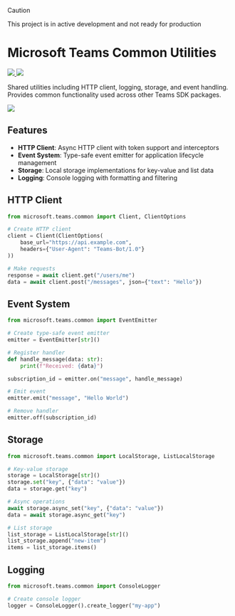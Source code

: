 > [!CAUTION]
> This project is in active development and not ready for production 

# Microsoft Teams Common Utilities

<p>
    <a href="https://pypi.org/project/microsoft-teams-common" target="_blank">
        <img src="https://img.shields.io/pypi/v/microsoft-teams-common" />
    </a>
    <a href="https://pypi.org/project/microsoft-teams-common" target="_blank">
        <img src="https://img.shields.io/pypi/dw/microsoft-teams-common" />
    </a>
</p>

Shared utilities including HTTP client, logging, storage, and event handling.
Provides common functionality used across other Teams SDK packages.

<a href="https://microsoft.github.io/teams-ai" target="_blank">
    <img src="https://img.shields.io/badge/📖 Getting Started-blue?style=for-the-badge" />
</a>

## Features

- **HTTP Client**: Async HTTP client with token support and interceptors
- **Event System**: Type-safe event emitter for application lifecycle management
- **Storage**: Local storage implementations for key-value and list data
- **Logging**: Console logging with formatting and filtering

## HTTP Client

```python
from microsoft.teams.common import Client, ClientOptions

# Create HTTP client
client = Client(ClientOptions(
    base_url="https://api.example.com",
    headers={"User-Agent": "Teams-Bot/1.0"}
))

# Make requests
response = await client.get("/users/me")
data = await client.post("/messages", json={"text": "Hello"})
```

## Event System

```python
from microsoft.teams.common import EventEmitter

# Create type-safe event emitter
emitter = EventEmitter[str]()

# Register handler
def handle_message(data: str):
    print(f"Received: {data}")

subscription_id = emitter.on("message", handle_message)

# Emit event
emitter.emit("message", "Hello World")

# Remove handler
emitter.off(subscription_id)
```

## Storage

```python
from microsoft.teams.common import LocalStorage, ListLocalStorage

# Key-value storage
storage = LocalStorage[str]()
storage.set("key", {"data": "value"})
data = storage.get("key")

# Async operations
await storage.async_set("key", {"data": "value"})
data = await storage.async_get("key")

# List storage
list_storage = ListLocalStorage[str]()
list_storage.append("new-item")
items = list_storage.items()
```

## Logging

```python
from microsoft.teams.common import ConsoleLogger

# Create console logger
logger = ConsoleLogger().create_logger("my-app")
```
